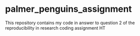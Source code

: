 # palmer_penguins_assignment
This repository contains my code in answer to question 2 of the reproducibility in research coding assignment HT
